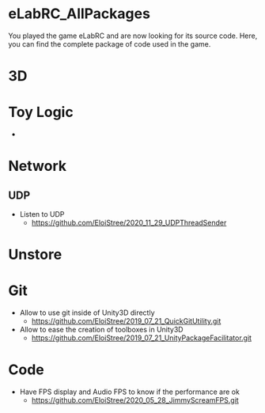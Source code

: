 # eLabRC_AllPackages
You played the game eLabRC and are now looking for its source code. Here, you can find the complete package of code used in the game.




# 3D

# Toy Logic

- 

# Network

## UDP 
- Listen to UDP
  - https://github.com/EloiStree/2020_11_29_UDPThreadSender 

# Unstore


# Git 

- Allow to use git inside of Unity3D directly
  - https://github.com/EloiStree/2019_07_21_QuickGitUtility.git
- Allow to ease the creation of toolboxes in Unity3D
  - https://github.com/EloiStree/2019_07_21_UnityPackageFacilitator.git  


# Code

- Have FPS display and Audio FPS to know if the performance are ok
  - https://github.com/EloiStree/2020_05_28_JimmyScreamFPS.git 
 
